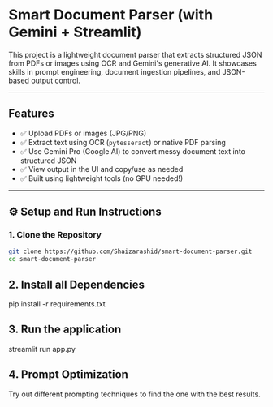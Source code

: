 # Smart Document Parser (with Gemini + Streamlit)

This project is a lightweight document parser that extracts structured JSON from PDFs or images using OCR and Gemini's generative AI. It showcases skills in prompt engineering, document ingestion pipelines, and JSON-based output control.

---

## Features

- ✅ Upload PDFs or images (JPG/PNG)
- ✅ Extract text using OCR (`pytesseract`) or native PDF parsing
- ✅ Use Gemini Pro (Google AI) to convert messy document text into structured JSON
- ✅ View output in the UI and copy/use as needed
- ✅ Built using lightweight tools (no GPU needed!)

---

## ⚙️ Setup and Run Instructions

### 1. Clone the Repository

```bash
git clone https://github.com/Shaizarashid/smart-document-parser.git
cd smart-document-parser
 ```

## 2. Install all Dependencies

pip install -r requirements.txt


## 3. Run the application

streamlit run app.py


## 4. Prompt Optimization

Try out different prompting techniques to find the one with the best results.




